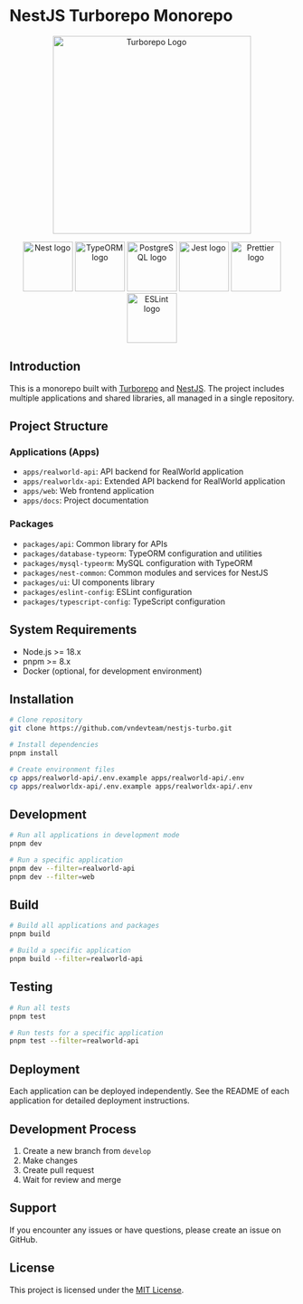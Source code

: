 # NestJS Turborepo Monorepo

<p align="center">
  <a href="https://turborepo.com/" target="blank"><img src="https://user-images.githubusercontent.com/4060187/106504110-82f58d00-6494-11eb-87b7-a16d4f68bc5a.png" width="350" alt="Turborepo Logo" /></a>
</p>

<p align="center">
  <a href="https://nestjs.com/" target="blank"><img src="https://nestjs.com/img/logo-small.svg" width="88" alt="Nest logo" /></a>
  <a href="https://typeorm.io/" target="blank"><img src="https://avatars.githubusercontent.com/u/20165699" width="88" alt="TypeORM logo" /></a>
  <a href="https://www.postgresql.org/" target="blank"><img src="https://www.postgresql.org/media/img/about/press/elephant.png" width="88" alt="PostgreSQL logo" /></a>
  <a href="https://jestjs.io/" target="blank"><img src="https://raw.githubusercontent.com/jestjs/jest/refs/heads/main/website/static/img/jest.png" width="88" alt="Jest logo" /></a>
  <a href="https://prettier.io/" target="blank"><img src="https://raw.githubusercontent.com/prettier/prettier/refs/heads/main/website/static/icon.png" width="88" alt="Prettier logo" /></a>
  <a href="https://eslint.org/" target="blank"><img src="https://upload.wikimedia.org/wikipedia/commons/e/e3/ESLint_logo.svg" width="88" alt="ESLint logo" /></a>
</p>

## Introduction

This is a monorepo built with [Turborepo](https://turbo.build/repo) and [NestJS](https://nestjs.com/). The project includes multiple applications and shared libraries, all managed in a single repository.

## Project Structure

### Applications (Apps)

- `apps/realworld-api`: API backend for RealWorld application
- `apps/realworldx-api`: Extended API backend for RealWorld application
- `apps/web`: Web frontend application
- `apps/docs`: Project documentation

### Packages

- `packages/api`: Common library for APIs
- `packages/database-typeorm`: TypeORM configuration and utilities
- `packages/mysql-typeorm`: MySQL configuration with TypeORM
- `packages/nest-common`: Common modules and services for NestJS
- `packages/ui`: UI components library
- `packages/eslint-config`: ESLint configuration
- `packages/typescript-config`: TypeScript configuration

## System Requirements

- Node.js >= 18.x
- pnpm >= 8.x
- Docker (optional, for development environment)

## Installation

```bash
# Clone repository
git clone https://github.com/vndevteam/nestjs-turbo.git

# Install dependencies
pnpm install

# Create environment files
cp apps/realworld-api/.env.example apps/realworld-api/.env
cp apps/realworldx-api/.env.example apps/realworldx-api/.env
```

## Development

```bash
# Run all applications in development mode
pnpm dev

# Run a specific application
pnpm dev --filter=realworld-api
pnpm dev --filter=web
```

## Build

```bash
# Build all applications and packages
pnpm build

# Build a specific application
pnpm build --filter=realworld-api
```

## Testing

```bash
# Run all tests
pnpm test

# Run tests for a specific application
pnpm test --filter=realworld-api
```

## Deployment

Each application can be deployed independently. See the README of each application for detailed deployment instructions.

## Development Process

1. Create a new branch from `develop`
2. Make changes
3. Create pull request
4. Wait for review and merge

## Support

If you encounter any issues or have questions, please create an issue on GitHub.

## License

This project is licensed under the [MIT License](LICENSE).
